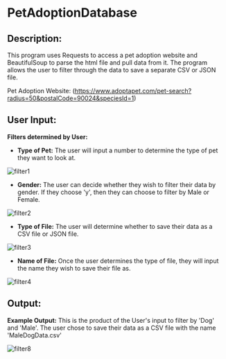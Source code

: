# PetAdoptionDatabase

## Description:
This program uses Requests to access a pet adoption website and BeautifulSoup to parse the html file and pull data from it. The program allows the user to filter through the data to save a separate CSV or JSON file. 

Pet Adoption Website: (https://www.adoptapet.com/pet-search?radius=50&postalCode=90024&speciesId=1)
## User Input:

**Filters determined by User:**

* **Type of Pet:** The user will input a number to determine the type of pet they want to look at. 

![filter1](https://user-images.githubusercontent.com/99004250/194227028-2a6162f1-a590-4589-85dc-67f4a580f10d.PNG)


* **Gender:** The user can decide whether they wish to filter their data by gender. 
If they choose 'y', then they can choose to filter by Male or Female.

![filter2](https://user-images.githubusercontent.com/99004250/194227203-8260e1c2-250a-47cb-9606-764dcd19836b.png)


* **Type of File:** The user will determine whether to save their data as a CSV file or JSON file. 

![filter3](https://user-images.githubusercontent.com/99004250/194227539-7f5cf778-9184-4b9f-b7c8-dd02a57c055f.PNG)


* **Name of File:** Once the user determines the type of file, they will input the name they wish to save their file as.

![filter4](https://user-images.githubusercontent.com/99004250/194227649-546cb69b-39f4-42c3-b39f-c64edc78f59e.PNG)


## Output:
**Example Output:** This is the product of the User's input to filter by 'Dog' and 'Male'. The user chose to save their data as a CSV file with the name 'MaleDogData.csv'

![filter8](https://user-images.githubusercontent.com/99004250/194229374-310a5e5a-007e-452f-a9d1-da4e9ffe518f.PNG)

